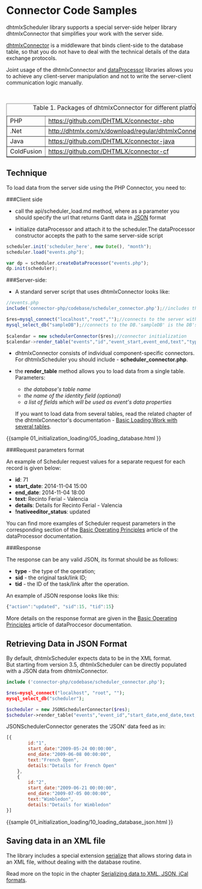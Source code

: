 Connector Code Samples
=========================

dhtmlxScheduler library supports a special server-side helper library dhtmlxConnector that simplifies your work with the server side.

[dhtmlxConnector](http://docs.dhtmlx.com/connector__php__index.html) is a middleware that binds client-side to the database table, so that you do not
have to deal with the technical details of the data exchange protocols.

Joint usage of the  dhtmlxConnector and [dataProcessor](http://docs.dhtmlx.com/dataprocessor__index.html) libraries allows you to achieve any 
client-server manipulation and not to write the server-client communication logic manually.

<br>

<table border="1">
	<caption>Table 1. Packages of dhtmlxConnector for different platforms</caption>
	<tr>
		<td>PHP</td>
		<td><a href="https://github.com/DHTMLX/connector-php">https://github.com/DHTMLX/connector-php</a></td>
	</tr>
	<tr>
		<td>.Net</td>
		<td><a href="http://dhtmlx.com/x/download/regular/dhtmlxConnector_net.zip">http://dhtmlx.com/x/download/regular/dhtmlxConnector_net.zip</a></td>
	</tr>
	<tr>
		<td>Java</td>
		<td><a href="https://github.com/DHTMLX/connector-java">https://github.com/DHTMLX/connector-java</a></td>
	</tr>
	<tr>
		<td>ColdFusion</td>
		<td><a href="https://github.com/DHTMLX/connector-cf">https://github.com/DHTMLX/connector-cf</a></td>
	</tr>
</table>


Technique
----------
To load data from the server side using the PHP Connector, you need to:

###Client side
           
- call the api/scheduler_load.md method, where as a parameter you should specify the url that returns Gantt data in [JSON](data_formats.html#json) format

- initialize dataProcessor and attach it to the scheduler.The dataProcessor constructor accepts the path to the same server-side script
            
~~~js
scheduler.init('scheduler_here', new Date(), "month");
scheduler.load("events.php");

var dp = scheduler.createDataProcessor("events.php");
dp.init(scheduler);
~~~
	
###Server-side: 
            
- A standard server script that uses dhtmlxConnector looks like:
           
~~~js
//events.php
include('connector-php/codebase/scheduler_connector.php');//includes the file

$res=mysql_connect("localhost","root","");//connects to the server with our DB
mysql_select_db("sampleDB");//connects to the DB.'sampleDB' is the DB's name
 
$calendar = new schedulerConnector($res);//connector initialization
$calendar->render_table("events","id","event_start,event_end,text","type");
~~~
	
- dhtmlxConnector consists of individual component-specific connectors. For dhtmlxScheduler you should include -  <b>scheduler_connector.php</b>.
- the <b>render_table</b> method allows you to load data from a single table.<br> Parameters:

	- *the database's table name*
    - *the name of the identity field (optional)*
    - *a list of fields</i> which will be used as event's data properties*
    
    If you want to load data from several tables, read the related chapter of the dhtmlxConnector's documentation - 
    [Basic Loading:Work with several tables](http://docs.dhtmlx.com/connector__php__basis.html#work_with_several_tables).      
           
{{sample
	01_initialization_loading/05_loading_database.html
}}


###Request parameters format

An example of Scheduler request values for a separate request for each record is given below:

- **id**: 71
- **start_date**: 2014-11-04 15:00
- **end_date**: 2014-11-04 18:00
- **text**: Recinto Ferial - Valencia
- **details**: Details for Recinto Ferial - Valencia
- **!nativeeditor_status**: updated

You can find more examples of Scheduler request parameters in the corresponding section of the 
[Basic Operating Principles](http://docs.dhtmlx.com/dataprocessor__basic_principles.html#schedulerrequestparamsexamples) article of the dataProcessor documentation.

###Response

The response can be any valid JSON, its format should be as follows:

- **type** - the type of the operation;
- **sid** - the original task/link ID;
- **tid** - the ID of the task/link after the operation.

An example of JSON response looks like this:

~~~js
{"action":"updated", "sid":15, "tid":15}
~~~

More details on the response format are given in the [Basic Operating Principles](http://docs.dhtmlx.com/dataprocessor__basic_principles.html#responsedetails) article of dataProccesor documentation.

Retrieving Data in JSON Format
-----------------------------------
By default, dhtmlxScheduler expects data to be in the XML format.<br>
But starting from version 3.5, dhtmlxScheduler can be directly populated with a JSON data from dhtmlxConnector.


~~~php
include ('connector-php/codebase/scheduler_connector.php');

$res=mysql_connect("localhost", "root", "");
mysql_select_db("scheduler");

$scheduler = new JSONSchedulerConnector($res);
$scheduler->render_table("events","event_id","start_date,end_date,text,details");
~~~

JSONSchedulerConnector generates the 'JSON' data feed as in:

~~~js
[{ 
		id:"1",  
        start_date:"2009-05-24 00:00:00",   
        end_date:"2009-06-08 00:00:00",  
        text:"French Open",        
        details:"Details for French Open"
	},
	{ 
		id:"2",  
        start_date:"2009-06-21 00:00:00",   
        end_date:"2009-07-05 00:00:00",  
        text:"Wimbledon",          
        details:"Details for Wimbledon"
}]
~~~

{{sample
	01_initialization_loading/10_loading_database_json.html
}}

Saving data in an XML file
----------------------------------------------
The library includes a special extension [serialize](extensions_list.md#serialize) that allows storing data in an XML file, 
without dealing with the database routine.

Read more on the topic in the chapter <a href="export.html#savingdatainanxmlfile"> Serializing data to XML, JSON, iCal formats</a>.